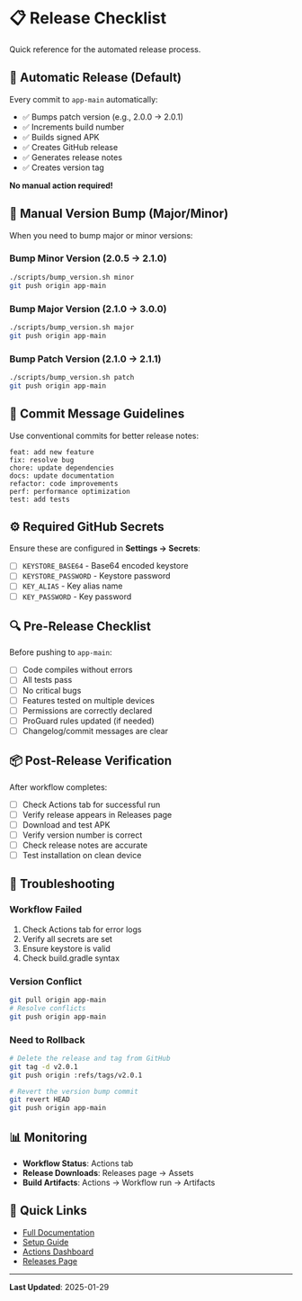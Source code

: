 # 📋 Release Checklist

Quick reference for the automated release process.

## 🚀 Automatic Release (Default)

Every commit to `app-main` automatically:
- ✅ Bumps patch version (e.g., 2.0.0 → 2.0.1)
- ✅ Increments build number
- ✅ Builds signed APK
- ✅ Creates GitHub release
- ✅ Generates release notes
- ✅ Creates version tag

**No manual action required!**

## 🔧 Manual Version Bump (Major/Minor)

When you need to bump major or minor versions:

### Bump Minor Version (2.0.5 → 2.1.0)
```bash
./scripts/bump_version.sh minor
git push origin app-main
```

### Bump Major Version (2.1.0 → 3.0.0)
```bash
./scripts/bump_version.sh major
git push origin app-main
```

### Bump Patch Version (2.1.0 → 2.1.1)
```bash
./scripts/bump_version.sh patch
git push origin app-main
```

## 📝 Commit Message Guidelines

Use conventional commits for better release notes:

```
feat: add new feature
fix: resolve bug
chore: update dependencies
docs: update documentation
refactor: code improvements
perf: performance optimization
test: add tests
```

## ⚙️ Required GitHub Secrets

Ensure these are configured in **Settings → Secrets**:

- [ ] `KEYSTORE_BASE64` - Base64 encoded keystore
- [ ] `KEYSTORE_PASSWORD` - Keystore password
- [ ] `KEY_ALIAS` - Key alias name
- [ ] `KEY_PASSWORD` - Key password

## 🔍 Pre-Release Checklist

Before pushing to `app-main`:

- [ ] Code compiles without errors
- [ ] All tests pass
- [ ] No critical bugs
- [ ] Features tested on multiple devices
- [ ] Permissions are correctly declared
- [ ] ProGuard rules updated (if needed)
- [ ] Changelog/commit messages are clear

## 📦 Post-Release Verification

After workflow completes:

- [ ] Check Actions tab for successful run
- [ ] Verify release appears in Releases page
- [ ] Download and test APK
- [ ] Verify version number is correct
- [ ] Check release notes are accurate
- [ ] Test installation on clean device

## 🐛 Troubleshooting

### Workflow Failed
1. Check Actions tab for error logs
2. Verify all secrets are set
3. Ensure keystore is valid
4. Check build.gradle syntax

### Version Conflict
```bash
git pull origin app-main
# Resolve conflicts
git push origin app-main
```

### Need to Rollback
```bash
# Delete the release and tag from GitHub
git tag -d v2.0.1
git push origin :refs/tags/v2.0.1

# Revert the version bump commit
git revert HEAD
git push origin app-main
```

## 📊 Monitoring

- **Workflow Status**: Actions tab
- **Release Downloads**: Releases page → Assets
- **Build Artifacts**: Actions → Workflow run → Artifacts

## 🔗 Quick Links

- [Full Documentation](../docs/RELEASE_WORKFLOW.md)
- [Setup Guide](../docs/SETUP_RELEASE_AUTOMATION.md)
- [Actions Dashboard](../../actions)
- [Releases Page](../../releases)

---

**Last Updated**: 2025-01-29
